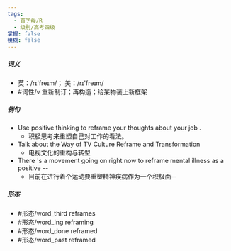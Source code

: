 ```yaml
---
tags:
  - 首字母/R
  - 级别/高考四级
掌握: false
模糊: false
---
```

##### 词义
- 英：/rɪ'freɪm/； 美：/rɪ'freɪm/
- #词性/v  重新制订；再构造；给某物装上新框架
##### 例句
- Use positive thinking to reframe your thoughts about your job .
	- 积极思考来重塑自己对工作的看法。
- Talk about the Way of TV Culture Reframe and Transformation
	- 电视文化的重构与转型
- There 's a movement going on right now to reframe mental illness as a positive --
	- 目前在进行着个运动要重塑精神疾病作为一个积极面--
##### 形态
- #形态/word_third reframes
- #形态/word_ing reframing
- #形态/word_done reframed
- #形态/word_past reframed

